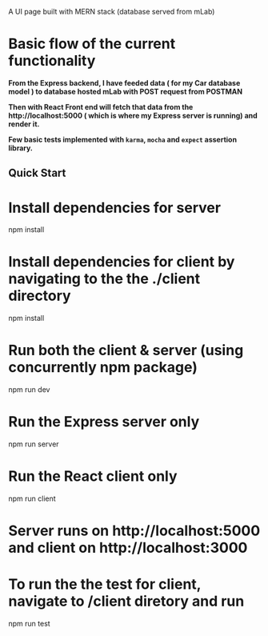 A UI page built with MERN stack (database served from mLab)

# Basic flow of the current functionality

**From the Express backend, I have feeded data ( for my Car database model ) to database hosted mLab with POST request from POSTMAN**

**Then with React Front end will fetch that data from the **http://localhost:5000** ( which is where my Express server is running) and render it.**

**Few basic tests implemented with ``karma``, ``mocha`` and ``expect`` assertion library.**

## Quick Start

# Install dependencies for server
npm install

# Install dependencies for client by navigating to the the ./client directory
npm install

# Run both the client & server (using concurrently npm package)
npm run dev

# Run the Express server only
npm run server

# Run the React client only
npm run client

# Server runs on http://localhost:5000 and client on http://localhost:3000

# To run the the test for client, navigate to /client diretory and run
npm run test